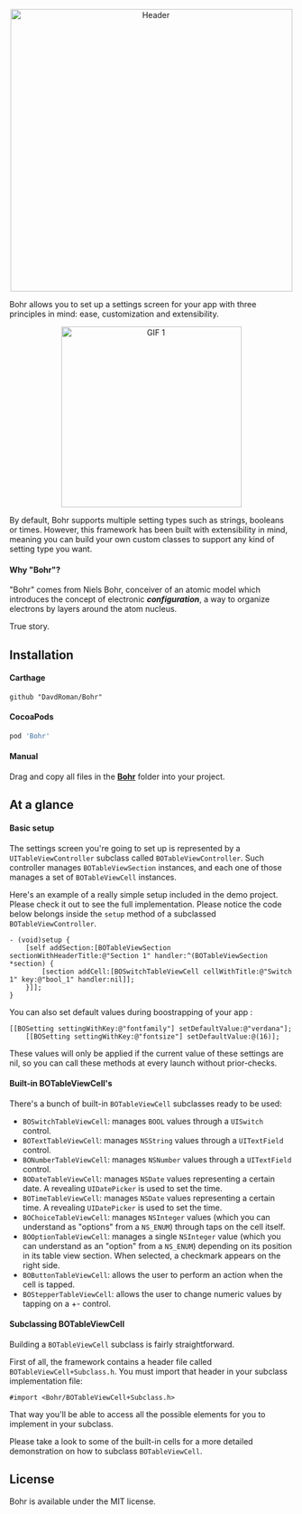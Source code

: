<p align="center">
	<img src="Assets/header.png" alt="Header" width="500px" />
</p>

Bohr allows you to set up a settings screen for your app with three principles in mind: ease, customization and extensibility.

<p align="center">
	<img src="Assets/1.gif" alt="GIF 1" width="320px" />
</p>

By default, Bohr supports multiple setting types such as strings, booleans or times. However, this framework has been built with extensibility in mind, meaning you can build your own custom classes to support any kind of setting type you want.

#### Why "Bohr"?

"Bohr" comes from Niels Bohr, conceiver of an atomic model which introduces the concept of electronic ___configuration___, a way to organize electrons by layers around the atom nucleus.

True story.

## Installation

#### Carthage

```
github "DavdRoman/Bohr"
```

#### CocoaPods

```ruby
pod 'Bohr'
```

#### Manual

Drag and copy all files in the [__Bohr__](Bohr) folder into your project.

## At a glance

#### Basic setup

The settings screen you're going to set up is represented by a `UITableViewController` subclass called `BOTableViewController`. Such controller manages `BOTableViewSection` instances, and each one of those manages a set of `BOTableViewCell` instances.

Here's an example of a really simple setup included in the demo project. Please check it out to see the full implementation. Please notice the code below belongs inside the `setup` method of a subclassed `BOTableViewController`.

```obj-c
- (void)setup {
	[self addSection:[BOTableViewSection sectionWithHeaderTitle:@"Section 1" handler:^(BOTableViewSection *section) {
		[section addCell:[BOSwitchTableViewCell cellWithTitle:@"Switch 1" key:@"bool_1" handler:nil]];
	}]];
}
```

You can also set default values during boostrapping of your app :
```obj-c
[[BOSetting settingWithKey:@"fontfamily"] setDefaultValue:@"verdana"];
    [[BOSetting settingWithKey:@"fontsize"] setDefaultValue:@(16)];
```
These values will only be applied if the current value of these settings are nil, so you can call these methods at every launch without prior-checks.


#### Built-in BOTableViewCell's

There's a bunch of built-in `BOTableViewCell` subclasses ready to be used:

- `BOSwitchTableViewCell`: manages `BOOL` values through a `UISwitch` control.
- `BOTextTableViewCell`: manages `NSString` values through a `UITextField` control.
- `BONumberTableViewCell`: manages `NSNumber` values through a `UITextField` control.
- `BODateTableViewCell`: manages `NSDate` values representing a certain date. A revealing `UIDatePicker` is used to set the time.
- `BOTimeTableViewCell`: manages `NSDate` values representing a certain time. A revealing `UIDatePicker` is used to set the time.
- `BOChoiceTableViewCell`: manages `NSInteger` values (which you can understand as "options" from a `NS_ENUM`) through taps on the cell itself.
- `BOOptionTableViewCell`: manages a single `NSInteger` value (which you can understand as an "option" from a `NS_ENUM`) depending on its position in its table view section. When selected, a checkmark appears on the right side.
- `BOButtonTableViewCell`: allows the user to perform an action when the cell is tapped.
- `BOStepperTableViewCell`: allows the user to change numeric values by tapping on a +- control.

#### Subclassing BOTableViewCell

Building a `BOTableViewCell` subclass is fairly straightforward.

First of all, the framework contains a header file called `BOTableViewCell+Subclass.h`. You must import that header in your subclass implementation file:

```obj-c
#import <Bohr/BOTableViewCell+Subclass.h>
```

That way you'll be able to access all the possible elements for you to implement in your subclass.

Please take a look to some of the built-in cells for a more detailed demonstration on how to subclass `BOTableViewCell`.

## License

Bohr is available under the MIT license.
